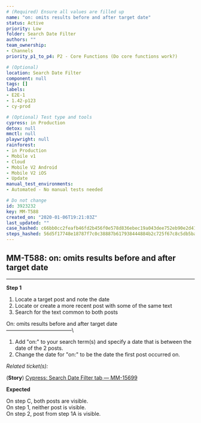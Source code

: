 ```yaml
---
# (Required) Ensure all values are filled up
name: "on: omits results before and after target date"
status: Active
priority: Low
folder: Search Date Filter
authors: ""
team_ownership: 
- Channels
priority_p1_to_p4: P2 - Core Functions (Do core functions work?)

# (Optional)
location: Search Date Filter
component: null
tags: []
labels: 
- E2E-1
- 1.42-p123
- cy-prod

# (Optional) Test type and tools
cypress: in Production
detox: null
mmctl: null
playwright: null
rainforest: 
- in Production
- Mobile v1
- Cloud
- Mobile V2 Android
- Mobile V2 iOS
- Update
manual_test_environments: 
- Automated - No manual tests needed

# Do not change
id: 3923232
key: MM-T588
created_on: "2020-01-06T19:21:03Z"
last_updated: ""
case_hashed: c66bb0cc2feafb46fd2b456f0e578d836ebec19a043dee752eb90e2d4119ebb1f3094455b478292ef73049afa7ca1177
steps_hashed: 56d5f17748e18787f7c0c38887b617938444884b2c725f67c8c5db5ba7356bf2de19ee5b6fa05ed686b757dd86be19f2
---
```


<!-- (Auto-generated) Based on frontmatter's "key" and "name" -->

## MM-T588: on: omits results before and after target date

---

**Step 1**

1. Locate a target post and note the date
2. Locate or create a more recent post with some of the same text
3. Search for the text common to both posts

On: omits results before and after target date\
–––––––––––––––––––––––––\\

1. Add "on:" to your search term(s) and specify a date that is between the date of the 2 posts.
2. Change the date for "on:" to be the date the first post occurred on.

_Related ticket(s):_

(**Story**) [Cypress: Search Date Filter tab — MM-15699](https://mattermost.atlassian.net/browse/MM-15699)

**Expected**

On step C, both posts are visible.\
On step 1, neither post is visible.\
On step 2, post from step 1A is visible.
